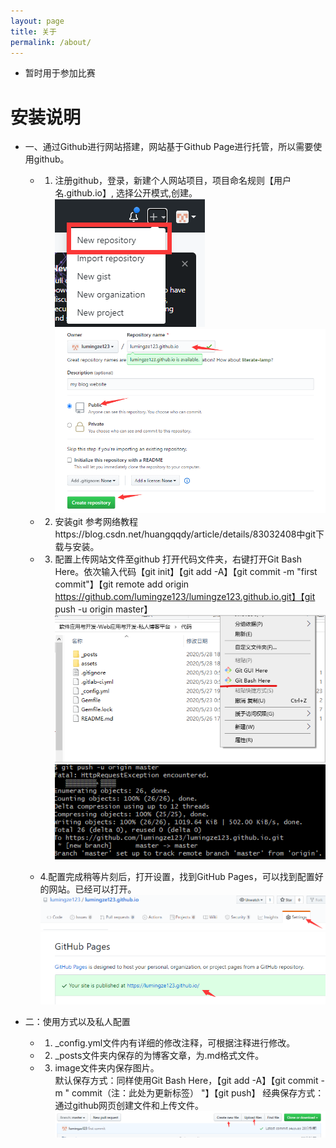 ```yaml
---
layout: page
title: 关于
permalink: /about/
---
```





- 暂时用于参加比赛

# 安装说明
- 一、通过Github进行网站搭建，网站基于Github Page进行托管，所以需要使用github。
   - 1.	注册github，登录，新建个人网站项目，项目命名规则【用户名.github.io】, 选择公开模式,创建。
   ![alt](assets\image\1.png "title")   
   ![alt](assets\image\2.png "title")  
    
   - 2. 安装git
    参考网络教程https://blog.csdn.net/huangqqdy/article/details/83032408中git下载与安装。
   - 3. 配置上传网站文件至github
    打开代码文件夹，右键打开Git Bash Here。依次输入代码【git init】【git add -A】【git commit -m "first commit"】【git remote add origin https://github.com/lumingze123/lumingze123.github.io.git】【git push -u origin master】  
    ![alt](assets\image\3.png "title")  
    ![alt](assets\image\4.png "title")
    
   - 4.配置完成稍等片刻后，打开设置，找到GitHub Pages，可以找到配置好的网站。已经可以打开。  
    ![alt](assets\image\5.png "title")  
    ![alt](assets\image\6.png "title")
 
 
- 二：使用方式以及私人配置
   - 1. _config.yml文件内有详细的修改注释，可根据注释进行修改。  
   - 2. _posts文件夹内保存的为博客文章，为.md格式文件。  
   - 3. image文件夹内保存图片。  
	默认保存方式：同样使用Git Bash Here，【git add -A】【git commit -m " commit（注：此处为更新标签） "】【git push】
	经典保存方式：通过github网页创建文件和上传文件。  
    ![alt](assets\image\7.png "title")


